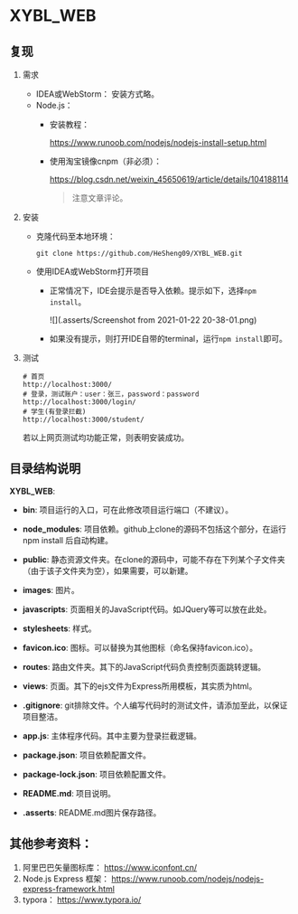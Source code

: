 # XYBL_WEB

## 复现
1. 需求
    * IDEA或WebStorm： 安装方式略。
    * Node.js：
        * 安装教程：
        
          https://www.runoob.com/nodejs/nodejs-install-setup.html
        
        * 使用淘宝镜像cnpm（非必须）：
        
          https://blog.csdn.net/weixin_45650619/article/details/104188114
        
          > 注意文章评论。

2. 安装

   * 克隆代码至本地环境：

     ```shell
     git clone https://github.com/HeSheng09/XYBL_WEB.git
     ```

   * 使用IDEA或WebStorm打开项目

     * 正常情况下，IDE会提示是否导入依赖。提示如下，选择`npm install`。
     
       ![](.asserts/Screenshot from 2021-01-22 20-38-01.png)
     
     * 如果没有提示，则打开IDE自带的terminal，运行`npm install`即可。

3. 测试

    ```http
    # 首页
    http://localhost:3000/
    # 登录，测试账户：user：张三，password：password
    http://localhost:3000/login/
    # 学生(有登录拦截)
    http://localhost:3000/student/
    ```

    若以上网页测试均功能正常，则表明安装成功。

      

## 目录结构说明

**XYBL_WEB**:  

* **bin**: 项目运行的入口，可在此修改项目运行端口（不建议）。
* **node_modules**: 项目依赖。github上clone的源码不包括这个部分，在运行 npm install 后自动构建。
*  **public**: 静态资源文件夹。在clone的源码中，可能不存在下列某个子文件夹（由于该子文件夹为空），如果需要，可以新建。

  *  **images**: 图片。
  *  **javascripts**: 页面相关的JavaScript代码。如JQuery等可以放在此处。
  *  **stylesheets**: 样式。
  *  **favicon.ico**: 图标。可以替换为其他图标（命名保持favicon.ico）。
* **routes**: 路由文件夹。其下的JavaScript代码负责控制页面跳转逻辑。
* **views**: 页面。其下的ejs文件为Express所用模板，其实质为html。
* **.gitignore**: git排除文件。个人编写代码时的测试文件，请添加至此，以保证项目整洁。
* **app.js**: 主体程序代码。其中主要为登录拦截逻辑。
* **package.json**: 项目依赖配置文件。
* **package-lock.json**: 项目依赖配置文件。
* **README.md**: 项目说明。
* **.asserts**: README.md图片保存路径。

## 其他参考资料：

1. 阿里巴巴矢量图标库： https://www.iconfont.cn/
2. Node.js Express 框架： https://www.runoob.com/nodejs/nodejs-express-framework.html
3. typora： https://www.typora.io/